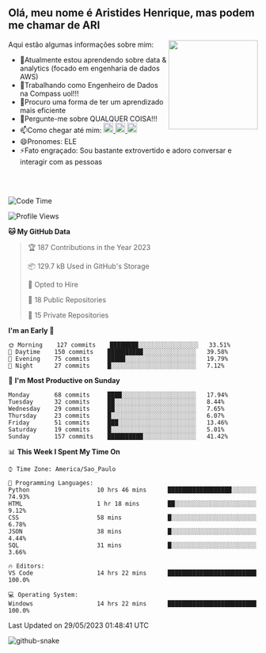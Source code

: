 ## Olá, meu nome é Aristides Henrique, mas podem me chamar de ARI

<div >
Aqui estão algumas informações sobre mim:<img align="right" height="180em" src="https://user-images.githubusercontent.com/97318481/177042589-45d62122-82a9-4a32-b3a7-87b322825b2f.png">
</div>

- 🌱Atualmente estou aprendendo sobre data & analytics (focado em engenharia de dados AWS)
- 👯Trabalhando como Engenheiro de Dados na Compass uol!!!
- 🤔Procuro uma forma de ter um aprendizado mais eficiente
- 💬Pergunte-me sobre QUALQUER COISA!!!
- 📫Como chegar até mim:
  <a href="https://www.instagram.com/aryhenry/" target="_blank">
  <img src="https://img.shields.io/badge/-Instagram-%23E4405F?style=for-the-badge&logo=instagram&logoColor=black" height="20px">
  </a>
  <a href="https://www.linkedin.com/in/aristides-henrique/" target="_blank">
  <img src="https://img.shields.io/badge/-LinkedIn-%230077B5?style=for-the-badge&logo=linkedin&logoColor=black" height="20px">
  </a> 
  <a href="mailto:arihenriqueuna@gmail.com">
  <img src="https://img.shields.io/badge/-Gmail-%23333?style=for-the-badge&logo=gmail&logoColor=white" height="20px">
  </a>
- 😄Pronomes: ELE
- ⚡Fato engraçado: Sou bastante extrovertido e adoro conversar e interagir com as pessoas
<br/>
<br/>


<!--START_SECTION:waka-->
![Code Time](http://img.shields.io/badge/Code%20Time-762%20hrs%2011%20mins-blue)

![Profile Views](http://img.shields.io/badge/Profile%20Views-8-blue)

**🐱 My GitHub Data** 

> 🏆 187 Contributions in the Year 2023
 > 
> 📦 129.7 kB Used in GitHub's Storage 
 > 
> 💼 Opted to Hire
 > 
> 📜 18 Public Repositories 
 > 
> 🔑 15 Private Repositories  
 > 
**I'm an Early 🐤** 

```text
🌞 Morning    127 commits    ████████░░░░░░░░░░░░░░░░░   33.51% 
🌇 Daytime    150 commits    ██████████░░░░░░░░░░░░░░░   39.58% 
🌃 Evening    75 commits     █████░░░░░░░░░░░░░░░░░░░░   19.79% 
🌙 Night      27 commits     █░░░░░░░░░░░░░░░░░░░░░░░░   7.12%

```
📅 **I'm Most Productive on Sunday** 

```text
Monday       68 commits     ████░░░░░░░░░░░░░░░░░░░░░   17.94% 
Tuesday      32 commits     ██░░░░░░░░░░░░░░░░░░░░░░░   8.44% 
Wednesday    29 commits     ██░░░░░░░░░░░░░░░░░░░░░░░   7.65% 
Thursday     23 commits     █░░░░░░░░░░░░░░░░░░░░░░░░   6.07% 
Friday       51 commits     ███░░░░░░░░░░░░░░░░░░░░░░   13.46% 
Saturday     19 commits     █░░░░░░░░░░░░░░░░░░░░░░░░   5.01% 
Sunday       157 commits    ██████████░░░░░░░░░░░░░░░   41.42%

```


📊 **This Week I Spent My Time On** 

```text
⌚︎ Time Zone: America/Sao_Paulo

💬 Programming Languages: 
Python                   10 hrs 46 mins      ██████████████████░░░░░░░   74.93% 
HTML                     1 hr 18 mins        ██░░░░░░░░░░░░░░░░░░░░░░░   9.12% 
CSS                      58 mins             █░░░░░░░░░░░░░░░░░░░░░░░░   6.78% 
JSON                     38 mins             █░░░░░░░░░░░░░░░░░░░░░░░░   4.44% 
SQL                      31 mins             █░░░░░░░░░░░░░░░░░░░░░░░░   3.66%

🔥 Editors: 
VS Code                  14 hrs 22 mins      █████████████████████████   100.0%

💻 Operating System: 
Windows                  14 hrs 22 mins      █████████████████████████   100.0%

```


 Last Updated on 29/05/2023 01:48:41 UTC
<!--END_SECTION:waka-->

<img alt="github-snake" src="https://github.com/AriHenrique/AriHenrique/blob/output/github-contribution-grid-snake-dark.svg" />

